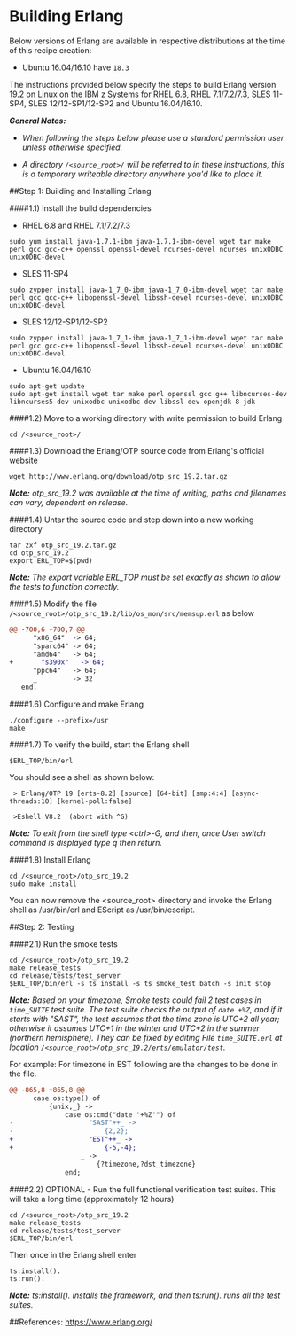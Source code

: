 <!---PACKAGE:Erlang--->
<!---DISTRO:RHEL 6.6:19.x--->
<!---DISTRO:RHEL 7.1:19.x--->
<!---DISTRO:SLES 11:19.x--->
<!---DISTRO:SLES 12:19.x--->
<!---DISTRO:Ubuntu 16.x:Distro,19.x--->

# Building Erlang

Below versions of Erlang are available in respective distributions at the time of this recipe creation:

*    Ubuntu 16.04/16.10 have `18.3`

The instructions provided below specify the steps to build Erlang version 19.2 on Linux on the IBM z Systems for RHEL 6.8, RHEL 7.1/7.2/7.3, SLES 11-SP4, SLES 12/12-SP1/12-SP2 and Ubuntu 16.04/16.10.


_**General Notes:**_ 	 
  * _When following the steps below please use a standard permission user unless otherwise specified._

  * _A directory `/<source_root>/` will be referred to in these instructions, this is a temporary writeable directory anywhere you'd like to place it._ 

##Step 1: Building and Installing Erlang 
                  
####1.1) Install the build dependencies
  
  * RHEL 6.8 and RHEL 7.1/7.2/7.3
  ```
  sudo yum install java-1.7.1-ibm java-1.7.1-ibm-devel wget tar make perl gcc gcc-c++ openssl openssl-devel ncurses-devel ncurses unixODBC unixODBC-devel
  ```

  * SLES 11-SP4
  ```
  sudo zypper install java-1_7_0-ibm java-1_7_0-ibm-devel wget tar make perl gcc gcc-c++ libopenssl-devel libssh-devel ncurses-devel unixODBC unixODBC-devel
  ```

  * SLES 12/12-SP1/12-SP2
  ```
  sudo zypper install java-1_7_1-ibm java-1_7_1-ibm-devel wget tar make perl gcc gcc-c++ libopenssl-devel libssh-devel ncurses-devel unixODBC unixODBC-devel
  ```
  
  * Ubuntu 16.04/16.10
  ```
  sudo apt-get update
  sudo apt-get install wget tar make perl openssl gcc g++ libncurses-dev libncurses5-dev unixodbc unixodbc-dev libssl-dev openjdk-8-jdk
  ``` 
	  
####1.2) Move to a working directory with write permission to build Erlang
 
  ```
  cd /<source_root>/
  ```
####1.3) Download the Erlang/OTP source code from Erlang's official website
  ```
  wget http://www.erlang.org/download/otp_src_19.2.tar.gz
  ```

  _**Note:**_ *otp_src_19.2 was available at the time of writing, paths and filenames can vary, dependent on release.*

####1.4) Untar the source code and step down into a new working directory
   ```
  tar zxf otp_src_19.2.tar.gz
  cd otp_src_19.2
  export ERL_TOP=$(pwd)
   ```
 _**Note:**_ *The export variable ERL_TOP must be set exactly as shown to allow the tests to function correctly.*

####1.5) Modify the file `/<source_root>/otp_src_19.2/lib/os_mon/src/memsup.erl` as below
  ```diff
@@ -700,6 +700,7 @@
        "x86_64"  -> 64;
        "sparc64" -> 64;
        "amd64"   -> 64;
+       "s390x"   -> 64;
        "ppc64"   -> 64;
        _         -> 32
     end.
  ```
####1.6) Configure and make Erlang

  ```
  ./configure --prefix=/usr
  make
  ```
####1.7) To verify the build, start the Erlang shell
  ```
  $ERL_TOP/bin/erl
  ```
You should see a shell as shown below:

 	 > Erlang/OTP 19 [erts-8.2] [source] [64-bit] [smp:4:4] [async-threads:10] [kernel-poll:false]

 	 >Eshell V8.2  (abort with ^G)
 	
_**Note:**_ *To exit from the shell type \<ctrl\>-G, and then, once User switch command is displayed type q then return.*

####1.8) Install Erlang
  ```
  cd /<source_root>/otp_src_19.2 
  sudo make install
  ```

  You can now remove the <source_root> directory and invoke the Erlang shell as /usr/bin/erl and EScript as /usr/bin/escript.

##Step 2: Testing

####2.1) Run the smoke tests
  ```
  cd /<source_root>/otp_src_19.2 
  make release_tests
  cd release/tests/test_server
  $ERL_TOP/bin/erl -s ts install -s ts smoke_test batch -s init stop
  ```
_**Note:**_ *Based on your timezone, Smoke tests could fail 2 test cases in `time_SUITE` test suite. The test suite checks the output of `date +%Z`, and if it starts with "SAST", the test assumes that the time zone is UTC+2 all year; otherwise it assumes UTC+1 in the winter and UTC+2 in the summer (northern hemisphere). They can be fixed by editing File `time_SUITE.erl` at location `/<source_root>/otp_src_19.2/erts/emulator/test`.*

  For example: For timezone in EST following are the changes to be done in the file.
  
  ```diff
@@ -865,8 +865,8 @@
        case os:type() of
            {unix,_} ->
                case os:cmd("date '+%Z'") of
-                   "SAST"++_ ->
-                       {2,2};
+                   "EST"++_ ->
+                       {-5,-4};
                    _ ->
                        {?timezone,?dst_timezone}
                end;
  ```
  
####2.2) OPTIONAL - Run the full functional verification test suites. This will take a long time (approximately 12 hours)
 
  ```
  cd /<source_root>/otp_src_19.2 
  make release_tests
  cd release/tests/test_server
  $ERL_TOP/bin/erl
  ```
    
  Then once in the Erlang shell enter
    
  ```
  ts:install(). 
  ts:run().
  ```

  _**Note:**_ *ts:install(). installs the framework, and then ts:run(). runs all the test suites.*

##References:
https://www.erlang.org/
